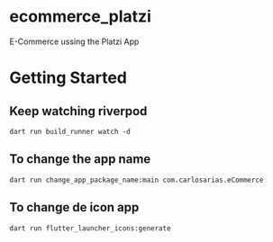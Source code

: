 # ecommerce_platzi

E-Commerce ussing the Platzi App

# Getting Started

## Keep watching riverpod

```
dart run build_runner watch -d
```


## To change the app name

```
dart run change_app_package_name:main com.carlosarias.eCommerce
```

## To change de icon app

```
dart run flutter_launcher_icons:generate
```